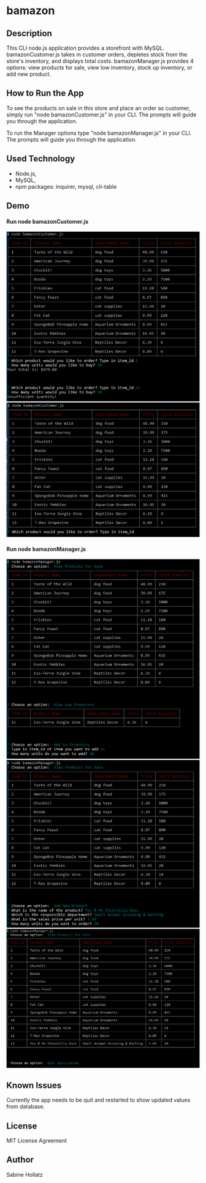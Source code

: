 # bamazon
## Description
This CLI node.js application provides a storefront with MySQL.
bamazonCustomer.js takes in customer orders, depletes stock from the store's inventory, and displays total costs.
bamazonManager.js provides 4 options: view products for sale, view low inventory, stock up inventory, or add new product.

## How to Run the App
To see the products on sale in this store and place an order as customer, simply run "node bamazonCustomer.js" in your CLI. The prompts will guide you through the application.

To run the Manager options type "node bamazonManager.js" in your CLI. The prompts will guide you through the application.

## Used Technology
* Node.js,
* MySQL,
* npm packages: inquirer, mysql, cli-table

## Demo
#### Run node bamazonCustomer.js
![Customer Order](/images/Demo_Customer01.PNG)
![Updated Inventory After Order](/images/Demo_Customer02.PNG)

#### Run node bamazonManager.js
![Manager View Products + View Low Inventory + Add Inventory](/images/Demo_Manager01.PNG)
![Manager View Products + Add New Product](/images/Demo_Manager02.PNG)
![Manager View Products + Quit Application](/images/Demo_Manager03.PNG)

## Known Issues
Currently the app needs to be quit and restarted to show updated values from database.

## License
MIT License Agreement

## Author
Sabine Hollatz

